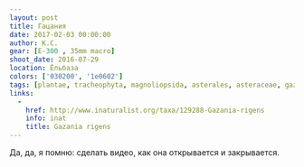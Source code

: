 ```yaml
---
layout: post
title: Гацания
date: 2017-02-03 00:00:00
author: К.С.
gear: [E-300 , 35mm macro]
shoot_date: 2016-07-29
location: Ёльбаза
colors: ['030200', '1e0602']
tags: [plantae, tracheophyta, magnoliopsida, asterales, asteraceae, gazania, gazania rigens]
links:
  -
    href: http://www.inaturalist.org/taxa/129288-Gazania-rigens
    info: inat
    title: Gazania rigens
---
```


Да, да, я помню: сделать видео, как она открывается и закрывается.
